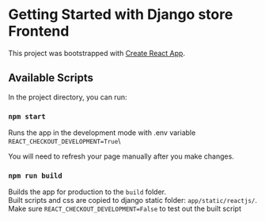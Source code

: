 # Getting Started with Django store Frontend

This project was bootstrapped with [Create React App](https://github.com/facebook/create-react-app).

## Available Scripts

In the project directory, you can run:

### `npm start`

Runs the app in the development mode with .env variable `REACT_CHECKOUT_DEVELOPMENT=True`\

You will need to refresh your page manually after you make changes.

### `npm run build`

Builds the app for production to the `build` folder.\
Built scripts and css are copied to django static folder: `app/static/reactjs/`.\
Make sure `REACT_CHECKOUT_DEVELOPMENT=False` to test out the built script 

